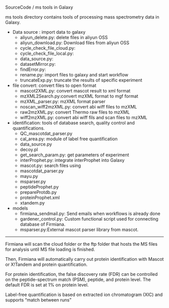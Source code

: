 SourceCode / ms tools in Galaxy

ms tools directory contains tools of processing mass spectrometry data in Galaxy.

- Data source : import data to galaxy
  - aliyun_delete.py: delete files in aliyun OSS
  - aliyun_download.py: Download files from aliyun OSS
  - cycle_check_file_cloud.py: 
  - cycle_check_file_local.py:
  - data_source.py: 
  - datasetMirror.py:
  - findError.py:
  - rename.py: import files to galaxy and start workflow
  - truncateExp.py: truncate the results of specific experiment
- file convert: convert files to open format
  - mascot2XML.py: convert mascot result to xml format
  - mzXML2Search.py:convert mzXML format to mgf format
  - mzXML_parser.py: mzXML format parser
  - noscan_wiff2mzXML.py: convert abi wiff files to mzXML
  - raw2mzXML.py: convert Thermo raw files to mzXML
  - wiff2mzXML.py: convert abi wiff fils and scan files to mzXML
- identification: tools of database search, quality control and quantifications.
  - QC_mascotdat_parser.py
  - cal_area.py: module of label free quantification
  - data_source.py
  - decoy.pl
  - get_search_param.py: get parameters of experiment
  - interProphet.py: integrate interProphet into Galaxy
  - mascot.py: search files using 
  - mascotdat_parser.py
  - mayu.py
  - msparser.py
  - peptideProphet.py
  - prepareProtdb.py
  - proteinProphet.xml
  - xtandem.py
- models
  - firmiana_sendmail.py: Send emails when workflows is already done
  - gardener_control.py: Custom functional script used for connecting database of Firmiana.
  - msparser.py:External mascot parser library from mascot.

---

Firmiana will scan the cloud folder or the ftp folder that hosts the MS files for analysis until MS file loading is finished. 

Then, Firmiana will automatically carry out protein identification with Mascot or X!Tandem and protein quantification. 

For protein identification, the false discovery rate (FDR) can be controlled on the peptide-spectrum match (PSM), peptide, and protein level. The default FDR is set at 1% on protein level. 

Label-free quantification is based on extracted ion chromatogram (XIC) and supports “match between runs”
